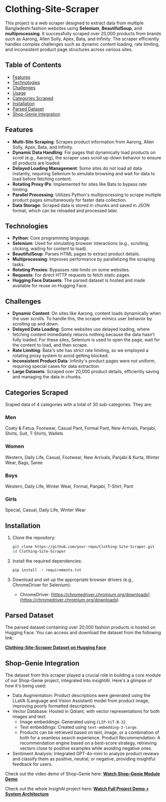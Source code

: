 # Clothing-Site-Scraper

This project is a web scraper designed to extract data from multiple Bangladeshi fashion websites using **Selenium**, **BeautifulSoup**, and **multiprocessing**. It successfully scraped over 20,000 products from brands such as Aarong, Allen Solly, Apex, Bata, and Infinity. The scraper efficiently handles complex challenges such as dynamic content loading, rate limiting, and inconsistent product page structures across various sites.

## Table of Contents
- [Features](#features)
- [Technologies](#technologies)
- [Challenges](#challenges)
- [Usage](#usage)
- [Categories Scraped](#categories-scraped)
- [Installation](#installation)
- [Parsed Dataset](#parsed-dataset)
- [Shop-Genie Integration](#shop-genie-integration)

## Features
- **Multi-Site Scraping**: Scrapes product information from Aarong, Allen Solly, Apex, Bata, and Infinity.
- **Dynamic Data Handling**: For pages that dynamically load products on scroll (e.g., Aarong), the scraper uses scroll up-down behavior to ensure all products are loaded.
- **Delayed Loading Management**: Some sites do not load all data instantly, requiring Selenium to simulate browsing and wait for data to load before fetching content.
- **Rotating Proxy IPs**: Implemented for sites like Bata to bypass rate limiting.
- **Parallel Processing**: Utilizes Python's multiprocessing to scrape multiple product pages simultaneously for faster data collection.
- **Data Storage**: Scraped data is stored in chunks and saved in JSON format, which can be reloaded and processed later.

## Technologies
- **Python**: Core programming language.
- **Selenium**: Used for simulating browser interactions (e.g., scrolling, clicking, waiting for content to load).
- **BeautifulSoup**: Parses HTML pages to extract product details.
- **Multiprocessing**: Improves performance by parallelizing the scraping tasks.
- **Rotating Proxies**: Bypasses rate limits on some websites.
- **Requests**: For direct HTTP requests to fetch static pages.
- **Hugging Face Datasets**: The parsed dataset is hosted and made available for reuse on Hugging Face.

## Challenges
- **Dynamic Content**: On sites like Aarong, content loads dynamically when the user scrolls. To handle this, the scraper mimics user behavior by scrolling up and down.
- **Delayed Data Loading**: Some websites use delayed loading, where fetching content immediately returns nothing because the data hasn’t fully loaded. For these sites, Selenium is used to open the page, wait for the content to load, and then scrape.
- **Rate Limiting**: Bata's site has strict rate limiting, so we employed a rotating proxy system to avoid getting blocked.
- **Inconsistent Product Data**: Infinity's product pages were not uniform, requiring special cases for data extraction.
- **Large Datasets**: Scraped over 20,000 product details, efficiently saving and managing the data in chunks.



## Categories Scraped
Sraped data of 4 categories with a total of 30 sub-categories. They are:

### Men
Coaty & Fatua, Footwear, Casual Pant, Formal Pant, New Arrivals, Panjabi, Shirts, Suit, T-Shirts, Wallets

### Women
Western, Daily Life, Casual, Footwear, New Arrivals, Panjabi & Kurta, Winter Wear, Bags, Saree

### Boys
Western, Daily Life, Winter Wear, Formal, Panjabi, T-Shirt, Pant

### Girls
Special, Casual, Daily Life, Winter Wear

## Installation
1. Clone the repository:
   ```bash
   git clone https://github.com/your-repo/Clothing-Site-Scraper.git
   cd Clothing-Site-Scraper
   ```

2. Install the required dependencies:
   ```bash
   pip install -r requirements.txt
   ```

3. Download and set up the appropriate browser drivers (e.g., ChromeDriver for Selenium):
   - ChromeDriver: [https://chromedriver.chromium.org/downloads](https://chromedriver.chromium.org/downloads)

## Parsed Dataset
The parsed dataset containing over 20,000 fashion products is hosted on Hugging Face. You can access and download the dataset from the following link:

[**Clothing-Site-Scraper Dataset on Hugging Face**](https://huggingface.co/datasets/Melikshah/products)

## Shop-Genie Integration
The dataset from this scraper played a crucial role in building a core module of our Shop-Genie project, integrated into insightAI. Here's a glimpse of how it's being used:

- Data Augmentation: Product descriptions were generated using the LLaVA (Language and Vision Assistant) model from product image, improving poorly formatted descriptions.
- Vector Database: Hosted in Qdrant, with vector representations for both images and text:
  - Image embeddings: Generated using `CLIP-ViT-B-32`.
  - Text embeddings: Created using `text-embedding-3-large`.
  - Products can be retrieved based on text, image, or a combination of both for a seamless search experience.
Product Recommendation: A recommendation engine based on a best-score strategy, retrieving vectors close to positive examples while avoiding negative ones.
- Sentiment Analysis: Integrated GPT-4o-mini to analyze product reviews and classify them as positive, neutral, or negative, providing insightful feedback for users.

Check out the video demo of Shop-Genie here: [**Watch Shop-Genie Module Demo**](https://youtu.be/LgaAnftgMvQ?si=neQWr30QoaN1-tge)

Check out the whole InsighAI project here: [**Watch Full Project Demo + System Architecture**](https://www.youtube.com/watch?v=Csjt2n3_XJ8&feature=youtu.be)